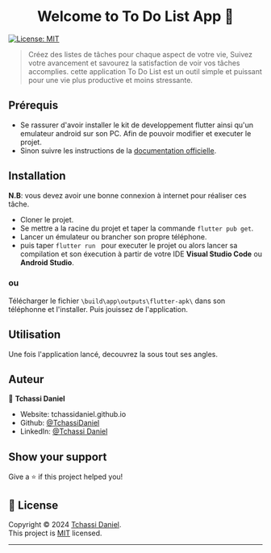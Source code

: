 <h1 align="center">Welcome to To Do List App 👋</h1>
<p>
  <a href="http://opensource.org/licenses/MIT" target="_blank">
    <img alt="License: MIT" src="https://img.shields.io/badge/License-MIT-yellow.svg" />
  </a>
</p>

> Créez des listes de tâches pour chaque aspect de votre vie, Suivez votre avancement et savourez la satisfaction de voir vos tâches accomplies. cette application To Do List est un outil simple et puissant pour une vie plus productive et moins stressante.

## Prérequis
* Se rassurer d'avoir installer le kit de developpement flutter ainsi qu'un emulateur android sur son PC. Afin de pouvoir modifier et executer le projet.<br />
* Sinon suivre les instructions de la [documentation officielle](https://docs.flutter.dev/get-started/install).

## Installation
**N.B**: vous devez avoir une bonne connexion à internet pour réaliser ces tâche.<br />
* Cloner le projet.<br />
* Se mettre a la racine du projet et taper la commande `flutter pub get`.<br />
* Lancer un émulateur ou brancher son propre téléphone.
* puis taper `flutter run ` pour executer le projet ou alors lancer sa compilation et son éxecution à partir de votre IDE **Visual Studio Code** ou **Android Studio**.

### ou 
Télécharger le fichier `\build\app\outputs\flutter-apk\` dans son téléphonne et l'installer. Puis jouissez de l'application.

## Utilisation

Une fois l'application lancé, decouvrez la sous tout ses angles.

## Auteur

👤 **Tchassi Daniel**

* Website: tchassidaniel.github.io
* Github: [@TchassiDaniel](https://github.com/TchassiDaniel)
* LinkedIn: [@Tchassi Daniel](https://linkedin.com/in/tchassidaniel)

## Show your support

Give a ⭐️ if this project helped you!

## 📝 License

Copyright © 2024 [Tchassi Daniel](https://github.com/TchassiDaniel).<br />
This project is [MIT](http://opensource.org/licenses/MIT) licensed.

***
